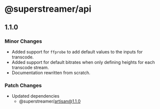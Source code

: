 # @superstreamer/api

## 1.1.0

### Minor Changes

- Added support for `ffprobe` to add default values to the inputs for transcode.
- Added support for default bitrates when only defining heights for each transcode stream.
- Documentation rewritten from scratch.

### Patch Changes

- Updated dependencies
  - @superstreamer/artisan@1.1.0
